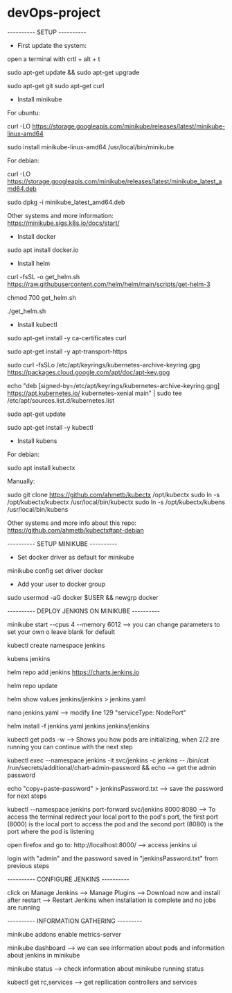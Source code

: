 # devOps-project


---------- SETUP ----------

- First update the system:

open a terminal with crtl + alt + t

sudo apt-get update && sudo apt-get upgrade

sudo apt-get git
sudo apt-get curl

- Install minikube

For ubuntu:

curl -LO https://storage.googleapis.com/minikube/releases/latest/minikube-linux-amd64

sudo install minikube-linux-amd64 /usr/local/bin/minikube

For debian:

curl -LO https://storage.googleapis.com/minikube/releases/latest/minikube_latest_amd64.deb

sudo dpkg -i minikube_latest_amd64.deb

Other systems and more information: https://minikube.sigs.k8s.io/docs/start/

- Install docker

sudo apt install docker.io

- Install helm

curl -fsSL -o get_helm.sh https://raw.githubusercontent.com/helm/helm/main/scripts/get-helm-3

chmod 700 get_helm.sh

./get_helm.sh

- Install kubectl

sudo apt-get install -y ca-certificates curl

sudo apt-get install -y apt-transport-https

sudo curl -fsSLo /etc/apt/keyrings/kubernetes-archive-keyring.gpg https://packages.cloud.google.com/apt/doc/apt-key.gpg

echo "deb [signed-by=/etc/apt/keyrings/kubernetes-archive-keyring.gpg] https://apt.kubernetes.io/ kubernetes-xenial main" | sudo tee /etc/apt/sources.list.d/kubernetes.list

sudo apt-get update

sudo apt-get install -y kubectl

- Install kubens

For debian:

sudo apt install kubectx

Manually:

sudo git clone https://github.com/ahmetb/kubectx /opt/kubectx
sudo ln -s /opt/kubectx/kubectx /usr/local/bin/kubectx
sudo ln -s /opt/kubectx/kubens /usr/local/bin/kubens

Other systems and more info about this repo: https://github.com/ahmetb/kubectx#apt-debian

---------- SETUP MINIKUBE ----------


- Set docker driver as default for minikube

minikube config set driver docker

- Add your user to docker group

sudo usermod -aG docker $USER && newgrp docker

---------- DEPLOY JENKINS ON MINIKUBE ----------

minikube start --cpus 4 --memory 6012           --> you can change parameters to set your own o leave blank for default

kubectl create namespace jenkins

kubens jenkins

helm repo add jenkins https://charts.jenkins.io

helm repo update 

helm show values jenkins/jenkins > jenkins.yaml

nano jenkins.yaml --> modify line 129 "serviceType: NodePort"

helm install -f jenkins.yaml jenkins jenkins/jenkins

kubectl get pods -w 				--> Shows you how pods are initializing, when 2/2 are running you can continue with the next step

kubectl exec --namespace jenkins -it svc/jenkins -c jenkins -- /bin/cat /run/secrets/additional/chart-admin-password && echo	--> get the admin password
	
echo "copy+paste-password" > jenkinsPassword.txt	--> save the password for next steps
	
kubectl --namespace jenkins port-forward svc/jenkins 8000:8080		--> To access the terminal redirect your local port to the pod's port, the first port (8000) is the local port to access the pod and the second port (8080) is the port where the pod is listening

open firefox and go to: http://localhost:8000/		--> access jenkins ui

login with "admin" and the password saved in "jenkinsPassword.txt" from previous steps

---------- CONFIGURE JENKINS  ----------

click on Manage Jenkins --> Manage Plugins --> Download now and install after restart --> Restart Jenkins when installation is complete and no jobs are running

---------- INFORMATION GATHERING ---------

minikube addons enable metrics-server

minikube dashboard 			--> we can see information about pods and information about jenkins in minikube

minikube status 			--> check information about minikube running status

kubectl get rc,services 		--> get repllication controllers and services


